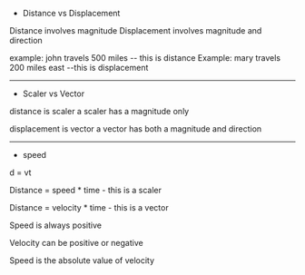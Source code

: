 * Distance vs Displacement

Distance involves magnitude
Displacement involves magnitude and direction

example: john travels 500 miles -- this is distance
Example: mary travels 200 miles east --this is displacement

***

* Scaler vs Vector

distance is scaler
a scaler has a magnitude only

displacement is vector
a vector has both a magnitude and direction

***

* speed

d = vt

Distance = speed * time - this is a scaler

Distance = velocity * time - this is a vector

Speed is always positive

Velocity can be positive or negative

Speed is the absolute value of velocity
